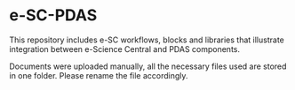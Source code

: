 # e-SC-PDAS
This repository includes e-SC workflows, blocks and libraries that illustrate integration between e-Science Central and PDAS components.

Documents were uploaded manually, all the necessary files used are stored in one folder. 
Please rename the file accordingly. 
